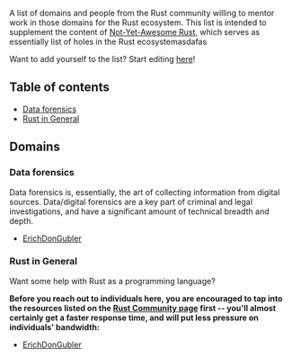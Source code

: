 A list of domains and people from the Rust community willing to mentor work in those domains for the Rust ecosystem. This list is intended to supplement the content of [Not-Yet-Awesome Rust](https://github.com/not-yet-awesome-rust/not-yet-awesome-rust), which serves as essentially list of holes in the Rust ecosystemasdafas

Want to add yourself to the list? Start editing [here](https://github.com/not-yet-awesome-rust/mentors/edit/master/README.md)!

## Table of contents

- [Data forensics](#data-forensics)
- [Rust in General](#rust-in-general)

## Domains

### Data forensics

Data forensics is, essentially, the art of collecting information from digital sources. Data/digital forensics are a key part of criminal and legal investigations, and have a significant amount of technical breadth and depth.

* [ErichDonGubler](https://github.com/ErichDonGubler)

### Rust in General

Want some help with Rust as a programming language?

**Before you reach out to individuals here, you are encouraged to tap into the resources listed on the [Rust Community page](https://www.rust-lang.org/en-US/community.html) first -- you'll almost certainly get a faster response time, and will put less pressure on individuals' bandwidth:**

* [ErichDonGubler](https://github.com/ErichDonGubler)
